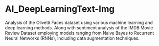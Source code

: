 # AI_DeepLearningText-Img
Analysis of the Olivetti Faces dataset using various machine learning and deep learning methods. Along with sentiment analysis of the IMDB Movie Review Dataset employing models ranging from Naive Bayes to Recurrent Neural Networks (RNNs), including data augmentation techniques.
